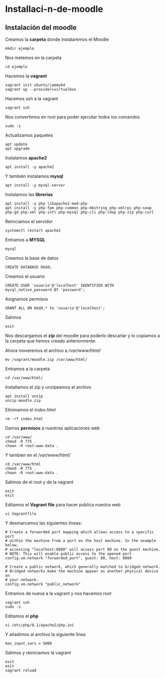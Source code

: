 # Installaci-n-de-moodle

## Instalación del moodle
Creamos la **carpeta** donde instalaremos el Moodle
```
mkdir ejemplo
```
Nos metemos en la carpeta
```
cd ejemplo
```
Hacemos la **vagrant**
```
vagrant init ubuntu/jammy64
vagrant up --provider=virtualbox
```
Hacemos ssh a la vagrant 
```
vagrant ssh
```
Nos convertimos en root para poder ejecutar todos los comandos
```
sudo -s
```
Actualizamos paquetes
```
apt update
apt upgrade
```
Instalamos **apache2**
```
apt install -y apache2
```
Y también instalamos **mysql**
```
apt install -y mysql-server
```
Instalamos las **librerias** 
```
apt install -y php libapache2-mod-php
apt install -y php-fpm php-common php-mbstring php-xmlrpc php-soap php-gd php-xml php-intl php-mysql php-cli php-ldap php-zip php-curl
```
Reiniciamos el servidor 
```
systemctl restart apache2
```
Entramos a **MYSQL**
```
mysql
```
Creamos la base de datos
```
CREATE DATABASE bbdd;
```
Creamos el usuario
```
CREATE USER 'usuario'@'localhost' IDENTIFIED WITH mysql_native_password BY 'password';
```
Asignamos permisos
```
GRANT ALL ON bbdd.* to 'usuario'@'localhost';
```
Salimos
```
exit
```
Nos descargamos el **zip** del moodle para poderlo descarlar y lo copiamos a la carpeta que hemos creado anteriormente.

Ahora moveremos el archivo a */var/www/html/*
```
mv /vagrant/moodle.zip /var/www/html/
```
Entramos a la carpeta
```
cd /var/www/html/
```
Installamos el zip y unzipeamos el archivo 
```
apt install unzip
unzip moodle.zip
```
Eliminamos el *index.html*
```
rm -rf index.html
```
Damos **permisos** a nuestras aplicaciones web
```
cd /var/www/
chmod -R 775 .
chown -R root:www-data .
```
Y tambien en el */var/www/html/*
```
cd /var/www/html
chmod -R 775 .
chown -R root:www-data .
```
Salimos de el root y de la vagrant
```
exit
exit
```
Editamos el **Vagrant file** para hacer publica nuestra web
```
vi Vagrantfile
```
Y desmarcamos las siguientes lineas:
```
# Create a forwarded port mapping which allows access to a specific port
# within the machine from a port on the host machine. In the example below,
# accessing "localhost:8080" will access port 80 on the guest machine.
# NOTE: This will enable public access to the opened port
config.vm.network "forwarded_port", guest: 80, host: 8080
```
```
# Create a public network, which generally matched to bridged network.
# Bridged networks make the machine appear as another physical device on
# your network.
config.vm.network "public_network"
```
Entramos de nueva a la vagrant y nos hacemos root
```
vagrant ssh
sudo -s
```
Editamos el **php**
```
vi /etc/php/8.1/apache2/php.ini
```
Y añadimos al archivo la siguiente linea
```
max_input_vars = 5000
```
Salimos y reiniciamos la vagrant
```
exit
exit
vagrant reload
```